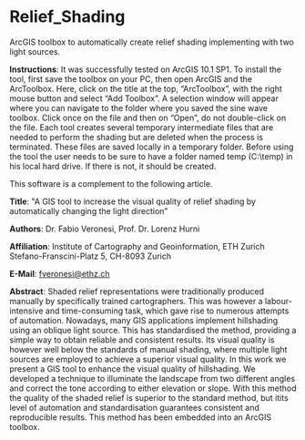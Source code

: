 Relief_Shading
==============

ArcGIS toolbox to automatically create relief shading implementing with two light sources.

<strong>Instructions</strong>:
It was successfully tested on ArcGIS 10.1 SP1.
To install the tool, first save the toolbox on your PC, then open ArcGIS and the ArcToolbox. Here, click on the title at the top, “ArcToolbox”, with the right mouse button and select “Add Toolbox”. A selection window will appear where you can navigate to the folder where you saved the sine wave toolbox. Click once on the file and then on “Open”, do not double-click on the file.
Each tool creates several temporary intermediate files that are needed to perform the shading but are deleted when the process is terminated. These files are saved locally in a temporary folder. Before using the tool the user needs to be sure to have a folder named temp (C:\temp) in his local hard drive. If there is not, it should be created.

This software is a complement to the following article.

<strong>Title</strong>:
"A GIS tool to increase the visual quality of relief shading by automatically changing the light
direction"

<strong>Authors</strong>:
Dr. Fabio Veronesi, Prof. Dr. Lorenz Hurni

<strong>Affiliation</strong>:
Institute of Cartography and Geoinformation, ETH Zurich
Stefano-Franscini-Platz 5, CH-8093 Zurich

<strong>E-Mail</strong>: fveronesi@ethz.ch

<strong>Abstract</strong>:
Shaded relief representations were traditionally produced manually by specifically trained cartographers. This was however a labour-intensive and time-consuming task, which gave rise to numerous attempts of automation.
Nowadays, many GIS applications implement hillshading using an oblique light source. This has standardised the method, providing a simple way to obtain reliable and consistent results. Its visual quality is however well below the standards of manual shading, where multiple light sources are employed to achieve a superior visual quality.
In this work we present a GIS tool to enhance the visual quality of hillshading. We developed a technique to illuminate the landscape from two different angles and correct the tone according to either elevation or slope. With this method the quality of the shaded relief is superior to the standard method, but itits level of automation and standardisation guarantees consistent and reproducible results. This method has been embedded into an ArcGIS toolbox.

